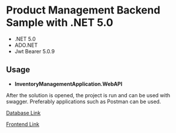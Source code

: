 # Product Management Backend Sample with .NET 5.0

- .NET 5.0
- ADO.NET
- Jwt Bearer 5.0.9

## Usage

- __InventoryManagementApplication.WebAPI__


After the solution is opened, the project is run and can be used with swagger. Preferably applications such as Postman can be used.

[Database Link](https://github.com/VeliGorgulu/product-management-sample-sql)

[Frontend Link](https://github.com/VeliGorgulu/product-management-sample-frontend)

